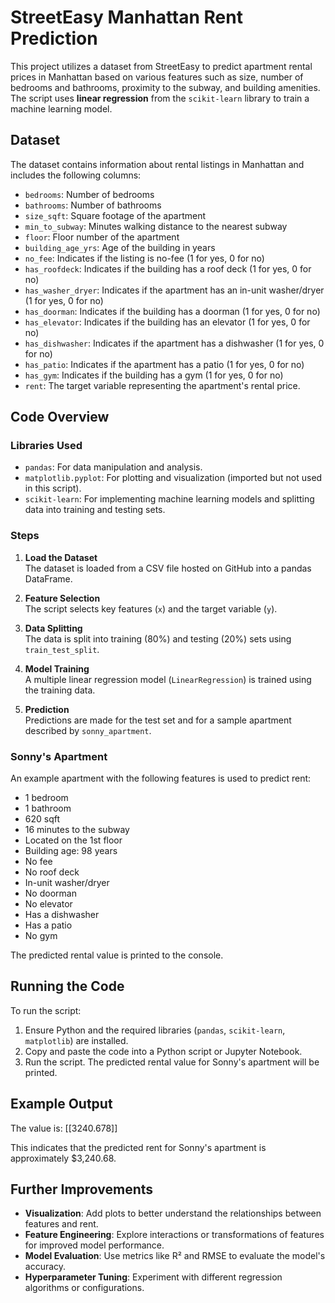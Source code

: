 # StreetEasy Manhattan Rent Prediction

This project utilizes a dataset from StreetEasy to predict apartment rental prices in Manhattan based on various features such as size, number of bedrooms and bathrooms, proximity to the subway, and building amenities. The script uses **linear regression** from the `scikit-learn` library to train a machine learning model.

## Dataset
The dataset contains information about rental listings in Manhattan and includes the following columns:
- `bedrooms`: Number of bedrooms
- `bathrooms`: Number of bathrooms
- `size_sqft`: Square footage of the apartment
- `min_to_subway`: Minutes walking distance to the nearest subway
- `floor`: Floor number of the apartment
- `building_age_yrs`: Age of the building in years
- `no_fee`: Indicates if the listing is no-fee (1 for yes, 0 for no)
- `has_roofdeck`: Indicates if the building has a roof deck (1 for yes, 0 for no)
- `has_washer_dryer`: Indicates if the apartment has an in-unit washer/dryer (1 for yes, 0 for no)
- `has_doorman`: Indicates if the building has a doorman (1 for yes, 0 for no)
- `has_elevator`: Indicates if the building has an elevator (1 for yes, 0 for no)
- `has_dishwasher`: Indicates if the apartment has a dishwasher (1 for yes, 0 for no)
- `has_patio`: Indicates if the apartment has a patio (1 for yes, 0 for no)
- `has_gym`: Indicates if the building has a gym (1 for yes, 0 for no)
- `rent`: The target variable representing the apartment's rental price.

## Code Overview

### Libraries Used
- `pandas`: For data manipulation and analysis.
- `matplotlib.pyplot`: For plotting and visualization (imported but not used in this script).
- `scikit-learn`: For implementing machine learning models and splitting data into training and testing sets.

### Steps
1. **Load the Dataset**  
   The dataset is loaded from a CSV file hosted on GitHub into a pandas DataFrame.

2. **Feature Selection**  
   The script selects key features (`x`) and the target variable (`y`).

3. **Data Splitting**  
   The data is split into training (80%) and testing (20%) sets using `train_test_split`.

4. **Model Training**  
   A multiple linear regression model (`LinearRegression`) is trained using the training data.

5. **Prediction**  
   Predictions are made for the test set and for a sample apartment described by `sonny_apartment`.

### Sonny's Apartment
An example apartment with the following features is used to predict rent:
- 1 bedroom
- 1 bathroom
- 620 sqft
- 16 minutes to the subway
- Located on the 1st floor
- Building age: 98 years
- No fee
- No roof deck
- In-unit washer/dryer
- No doorman
- No elevator
- Has a dishwasher
- Has a patio
- No gym

The predicted rental value is printed to the console.

## Running the Code
To run the script:
1. Ensure Python and the required libraries (`pandas`, `scikit-learn`, `matplotlib`) are installed.
2. Copy and paste the code into a Python script or Jupyter Notebook.
3. Run the script. The predicted rental value for Sonny's apartment will be printed.

## Example Output
The value is: [[3240.678]]


This indicates that the predicted rent for Sonny's apartment is approximately $3,240.68.

## Further Improvements
- **Visualization**: Add plots to better understand the relationships between features and rent.
- **Feature Engineering**: Explore interactions or transformations of features for improved model performance.
- **Model Evaluation**: Use metrics like R² and RMSE to evaluate the model's accuracy.
- **Hyperparameter Tuning**: Experiment with different regression algorithms or configurations.
